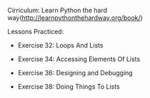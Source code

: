 Cirriculum: Learn Python the hard way(http://learnpythonthehardway.org/book/)


Lessons Practiced:

* Exercise 32: Loops And Lists

* Exercise 34: Accessing Elements Of Lists

* Exercise 36: Designing and Debugging

* Exercise 38: Doing Things To Lists
